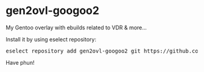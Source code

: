 gen2ovl-googoo2
===============

My Gentoo overlay with ebuilds related to VDR &amp; more...


Install it by using eselect repository:

<pre>eselect repository add gen2ovl-googoo2 git https://github.com/lucianm/gen2ovl-googoo2.git</pre>

Have phun!

